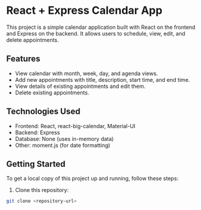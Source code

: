 # React + Express Calendar App

This project is a simple calendar application built with React on the frontend and Express on the backend. It allows users to schedule, view, edit, and delete appointments.

## Features

- View calendar with month, week, day, and agenda views.
- Add new appointments with title, description, start time, and end time.
- View details of existing appointments and edit them.
- Delete existing appointments.

## Technologies Used

- Frontend: React, react-big-calendar, Material-UI
- Backend: Express
- Database: None (uses in-memory data)
- Other: moment.js (for date formatting)

## Getting Started

To get a local copy of this project up and running, follow these steps:

1. Clone this repository:

```bash
git clone <repository-url>
